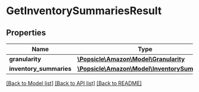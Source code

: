 # GetInventorySummariesResult

## Properties
Name | Type | Description | Notes
------------ | ------------- | ------------- | -------------
**granularity** | [**\Popsicle\Amazon\Model\Granularity**](Granularity.md) |  | 
**inventory_summaries** | [**\Popsicle\Amazon\Model\InventorySummaries**](InventorySummaries.md) |  | 

[[Back to Model list]](../../README.md#documentation-for-models) [[Back to API list]](../../README.md#documentation-for-api-endpoints) [[Back to README]](../../README.md)

